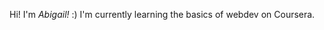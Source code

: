 Hi! I'm <i>Abigail!</i> :) I'm currently learning the basics of webdev on Coursera. 
<!---
adurisseau/adurisseau is a ✨ special ✨ repository because its `README.md` (this file) appears on your GitHub profile.
You can click the Preview link to take a look at your changes.
--->
